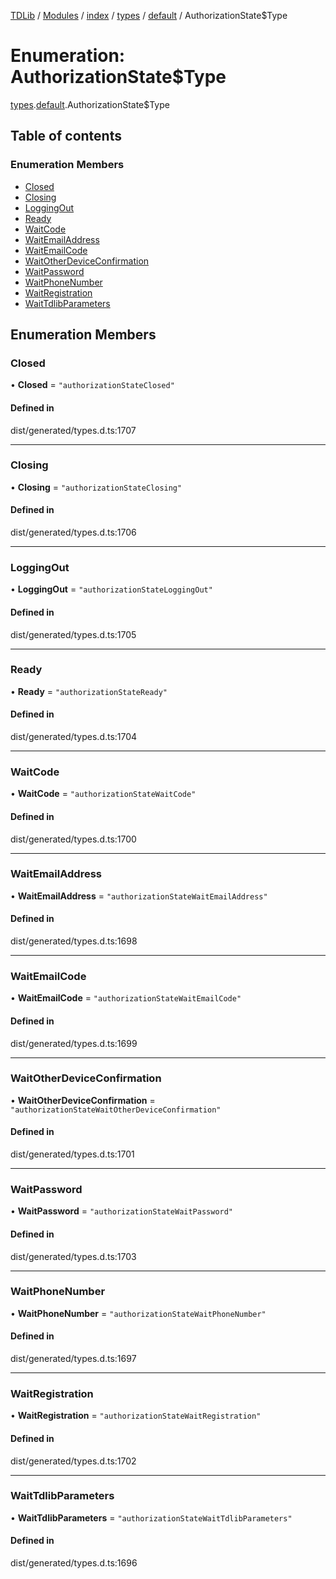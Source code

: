 [TDLib](../README.md) / [Modules](../modules.md) / [index](../modules/index.md) / [types](../modules/index.types.md) / [default](../modules/index.types.default.md) / AuthorizationState$Type

# Enumeration: AuthorizationState$Type

[types](../modules/index.types.md).[default](../modules/index.types.default.md).AuthorizationState$Type

## Table of contents

### Enumeration Members

- [Closed](index.types.default.AuthorizationState_Type.md#closed)
- [Closing](index.types.default.AuthorizationState_Type.md#closing)
- [LoggingOut](index.types.default.AuthorizationState_Type.md#loggingout)
- [Ready](index.types.default.AuthorizationState_Type.md#ready)
- [WaitCode](index.types.default.AuthorizationState_Type.md#waitcode)
- [WaitEmailAddress](index.types.default.AuthorizationState_Type.md#waitemailaddress)
- [WaitEmailCode](index.types.default.AuthorizationState_Type.md#waitemailcode)
- [WaitOtherDeviceConfirmation](index.types.default.AuthorizationState_Type.md#waitotherdeviceconfirmation)
- [WaitPassword](index.types.default.AuthorizationState_Type.md#waitpassword)
- [WaitPhoneNumber](index.types.default.AuthorizationState_Type.md#waitphonenumber)
- [WaitRegistration](index.types.default.AuthorizationState_Type.md#waitregistration)
- [WaitTdlibParameters](index.types.default.AuthorizationState_Type.md#waittdlibparameters)

## Enumeration Members

### Closed

• **Closed** = ``"authorizationStateClosed"``

#### Defined in

dist/generated/types.d.ts:1707

___

### Closing

• **Closing** = ``"authorizationStateClosing"``

#### Defined in

dist/generated/types.d.ts:1706

___

### LoggingOut

• **LoggingOut** = ``"authorizationStateLoggingOut"``

#### Defined in

dist/generated/types.d.ts:1705

___

### Ready

• **Ready** = ``"authorizationStateReady"``

#### Defined in

dist/generated/types.d.ts:1704

___

### WaitCode

• **WaitCode** = ``"authorizationStateWaitCode"``

#### Defined in

dist/generated/types.d.ts:1700

___

### WaitEmailAddress

• **WaitEmailAddress** = ``"authorizationStateWaitEmailAddress"``

#### Defined in

dist/generated/types.d.ts:1698

___

### WaitEmailCode

• **WaitEmailCode** = ``"authorizationStateWaitEmailCode"``

#### Defined in

dist/generated/types.d.ts:1699

___

### WaitOtherDeviceConfirmation

• **WaitOtherDeviceConfirmation** = ``"authorizationStateWaitOtherDeviceConfirmation"``

#### Defined in

dist/generated/types.d.ts:1701

___

### WaitPassword

• **WaitPassword** = ``"authorizationStateWaitPassword"``

#### Defined in

dist/generated/types.d.ts:1703

___

### WaitPhoneNumber

• **WaitPhoneNumber** = ``"authorizationStateWaitPhoneNumber"``

#### Defined in

dist/generated/types.d.ts:1697

___

### WaitRegistration

• **WaitRegistration** = ``"authorizationStateWaitRegistration"``

#### Defined in

dist/generated/types.d.ts:1702

___

### WaitTdlibParameters

• **WaitTdlibParameters** = ``"authorizationStateWaitTdlibParameters"``

#### Defined in

dist/generated/types.d.ts:1696
